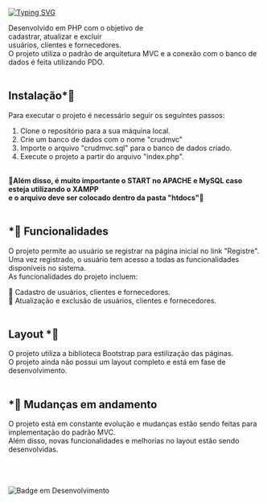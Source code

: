 [![Typing SVG](https://readme-typing-svg.demolab.com?font=Fira+Code&size=30&pause=1000&width=435&lines=Projeto+CRUD+MVC)](https://git.io/typing-svg)

Desenvolvido em PHP com o objetivo de </br> cadastrar, atualizar e excluir  </br>
usuários, clientes e fornecedores.</br>
O projeto utiliza o padrão de arquitetura MVC e a conexão com o banco de dados é feita utilizando PDO.
</br></br>
## Instalação*⃣
Para executar o projeto é necessário seguir os seguintes passos: </br>

1. Clone o repositório para a sua máquina local.
2. Crie um banco de dados com o nome "crudmvc"
3. Importe o arquivo "crudmvc.sql" para o banco de dados criado.
4. Execute o projeto a partir do arquivo "index.php".
</br></br>

🔹**Além disso, é muito importante o START no APACHE e MySQL caso esteja utilizando o XAMPP </br>
e o arquivo deve ser colocado dentro da pasta "htdocs"**🔹 </br></br>

## *⃣ Funcionalidades 

O projeto permite ao usuário se registrar na página inicial no link "Registre".</br>
Uma vez registrado, o usuário tem acesso a todas as funcionalidades disponíveis no sistema.
</br>
As funcionalidades do projeto incluem:

🔹 Cadastro de usuários, clientes e fornecedores.</br>
🔹 Atualização e exclusão de usuários, clientes e fornecedores.
</br></br>
## Layout *⃣

O projeto utiliza a biblioteca Bootstrap para estilização das páginas.</br>
O projeto ainda não possui um layout completo e está em fase de desenvolvimento.
</br></br>
## *⃣ Mudanças em andamento 

O projeto está em constante evolução e mudanças estão sendo feitas para implementação do padrão MVC.</br>
Além disso, novas funcionalidades e melhorias no layout estão sendo desenvolvidas.
</br> </br>
</br> </br>

![Badge em Desenvolvimento](http://img.shields.io/static/v1?label=STATUS&message=%20Andamento&color=GREEN&style=for-the-badge)
